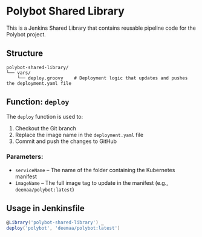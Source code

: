 # Polybot Shared Library

This is a Jenkins Shared Library that contains reusable pipeline code for the Polybot project.

## Structure

```
polybot-shared-library/
└── vars/
    └── deploy.groovy    # Deployment logic that updates and pushes the deployment.yaml file
```

## Function: `deploy`

The `deploy` function is used to:

1. Checkout the Git branch
2. Replace the image name in the `deployment.yaml` file
3. Commit and push the changes to GitHub

### Parameters:
- `serviceName` – The name of the folder containing the Kubernetes manifest
- `imageName` – The full image tag to update in the manifest (e.g., `deemaa/polybot:latest`)

## Usage in Jenkinsfile

```groovy
@Library('polybot-shared-library') _
deploy('polybot', 'deemaa/polybot:latest')
```